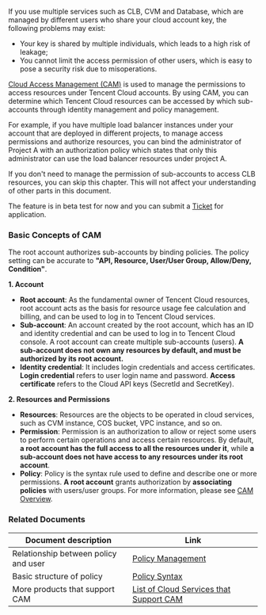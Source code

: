 If you use multiple services such as CLB, CVM and Database, which are managed by different users who share your cloud account key, the following problems may exist:

- Your key is shared by multiple individuals, which leads to a high risk of leakage;
-  You cannot limit the access permission of other users, which is easy to pose a security risk due to misoperations.

[Cloud Access Management (CAM)](https://cloud.tencent.com/document/product/378/8969) is used to manage the permissions to access resources under Tencent Cloud accounts. By using CAM, you can determine which Tencent Cloud resources can be accessed by which sub-accounts through identity management and policy management.

For example, if you have multiple load balancer instances under your account that are deployed in different projects, to manage access permissions and authorize resources, you can bind the administrator of Project A with an authorization policy which states that only this administrator can use the load balancer resources under project A.

If you don't need to manage the permission of sub-accounts to access CLB resources, you can skip this chapter. This will not affect your understanding of other parts in this document.

The feature is in beta test for now and you can submit a [Ticket](https://console.cloud.tencent.com/workorder/category/create?level1_id=6&level2_id=163&level1_name=%E8%AE%A1%E7%AE%97%E4%B8%8E%E7%BD%91%E7%BB%9C&level2_name=%E8%B4%9F%E8%BD%BD%E5%9D%87%E8%A1%A1%20LB) for application.

###  Basic Concepts of CAM
The root account authorizes sub-accounts by binding policies. The policy setting can be accurate to **"API, Resource, User/User Group, Allow/Deny, Condition"**.

**1. Account**
- **Root account**: As the fundamental owner of Tencent Cloud resources, root account acts as the basis for resource usage fee calculation and billing, and can be used to log in to Tencent Cloud services.
- **Sub-account**: An account created by the root account, which has an ID and identity credential and can be used to log in to Tencent Cloud console. A root account can create multiple sub-accounts (users). **A sub-account does not own any resources by default, and must be authorized by its root account.**
- **Identity credential**: It includes login credentials and access certificates. **Login credential** refers to user login name and password. **Access certificate** refers to the Cloud API keys (SecretId and SecretKey).

**2. Resources and Permissions**

- **Resources**: Resources are the objects to be operated in cloud services, such as CVM instance, COS bucket, VPC instance, and so on.
- **Permission**: Permission is an authorization to allow or reject some users to perform certain operations and access certain resources. By default, **a root account has the full access to all the resources under it**, while **a sub-account does not have access to any resources under its root account**.
- **Policy**: Policy is the syntax rule used to define and describe one or more permissions. **A root account** grants authorization by **associating policies** with users/user groups.
For more information, please see [CAM Overview](https://cloud.tencent.com/document/product/378/9028).

### Related Documents
| Document description | Link | 
|---------|---------|
| Relationship between policy and user | [Policy Management](https://intl.cloud.tencent.com/document/product/598/10601) |
| Basic structure of policy | [Policy Syntax](https://intl.cloud.tencent.com/document/product/598/10603) | 
| More products that support CAM | [List of Cloud Services that Support CAM](https://cloud.tencent.com/document/product/378/9029)|

